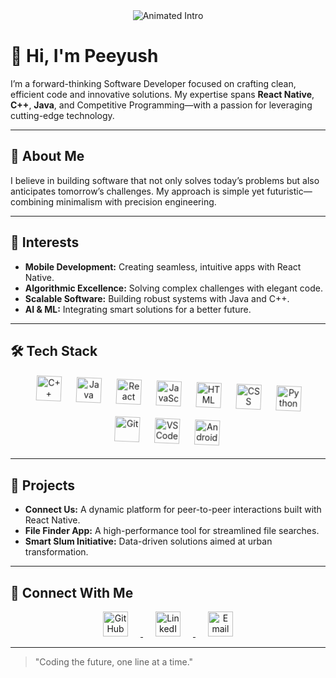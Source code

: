 <!--
  Note: The <style> tag below might be stripped by GitHub’s sanitizer.
  If it does, consider hosting the animation on an external page.
-->
<style>
@keyframes spin {
  0% { transform: rotate(0deg); }
  100% { transform: rotate(360deg); }
}
.rotating {
  display: inline-block;
  animation: spin 10s linear infinite;
}
</style>

<!-- Centered Animated Intro -->
<div align="center">
  <img src="https://readme-typing-svg.herokuapp.com?font=JetBrains+Mono&size=30&duration=4000&color=00C9FF&center=true&vCenter=true&width=600&lines=Software+Developer;React+Native+|+C%2B%2B+|+Java;Competitive+Programmer;AI+Enthusiast" alt="Animated Intro"/>
</div>

# 👋 Hi, I'm **Peeyush**

I’m a forward-thinking Software Developer focused on crafting clean, efficient code and innovative solutions. My expertise spans **React Native**, **C++**, **Java**, and Competitive Programming—with a passion for leveraging cutting-edge technology.

---

## 🚀 About Me

I believe in building software that not only solves today’s problems but also anticipates tomorrow’s challenges. My approach is simple yet futuristic—combining minimalism with precision engineering.

---

## 🎯 Interests

- **Mobile Development:** Creating seamless, intuitive apps with React Native.
- **Algorithmic Excellence:** Solving complex challenges with elegant code.
- **Scalable Software:** Building robust systems with Java and C++.
- **AI & ML:** Integrating smart solutions for a better future.

---

## 🛠️ Tech Stack

<div align="center" class="rotating">
  <img src="https://skillicons.dev/icons?i=cpp" alt="C++" width="40" height="40" style="margin: 10px;" />
  <img src="https://skillicons.dev/icons?i=java" alt="Java" width="40" height="40" style="margin: 10px;" />
  <img src="https://skillicons.dev/icons?i=react" alt="React Native" width="40" height="40" style="margin: 10px;" />
  <img src="https://skillicons.dev/icons?i=js" alt="JavaScript" width="40" height="40" style="margin: 10px;" />
  <img src="https://skillicons.dev/icons?i=html" alt="HTML" width="40" height="40" style="margin: 10px;" />
  <img src="https://skillicons.dev/icons?i=css" alt="CSS" width="40" height="40" style="margin: 10px;" />
  <img src="https://skillicons.dev/icons?i=python" alt="Python" width="40" height="40" style="margin: 10px;" />
  <img src="https://skillicons.dev/icons?i=git" alt="Git" width="40" height="40" style="margin: 10px;" />
  <img src="https://skillicons.dev/icons?i=vscode" alt="VS Code" width="40" height="40" style="margin: 10px;" />
  <img src="https://skillicons.dev/icons?i=androidstudio" alt="Android Studio" width="40" height="40" style="margin: 10px;" />
</div>

---

## 📁 Projects

- **Connect Us:** A dynamic platform for peer-to-peer interactions built with React Native.
- **File Finder App:** A high-performance tool for streamlined file searches.
- **Smart Slum Initiative:** Data-driven solutions aimed at urban transformation.

---

## 🔗 Connect With Me

<div align="center">
  <a href="https://github.com/peeyush6" target="_blank">
    <img src="https://github.githubassets.com/images/modules/logos_page/GitHub-Mark.png" alt="GitHub" width="40" height="40" style="margin: 0 20px;" />
  </a>
  <a href="https://www.linkedin.com/in/your-profile" target="_blank">
    <img src="https://cdn-icons-png.flaticon.com/512/174/174857.png" alt="LinkedIn" width="40" height="40" style="margin: 0 20px;" />
  </a>
  <a href="mailto:your-email@example.com" target="_blank">
    <img src="https://upload.wikimedia.org/wikipedia/commons/4/4e/Mail_%28iOS%29.svg" alt="Email" width="40" height="40" style="margin: 0 20px;" />
  </a>
</div>

---

> "Coding the future, one line at a time."
